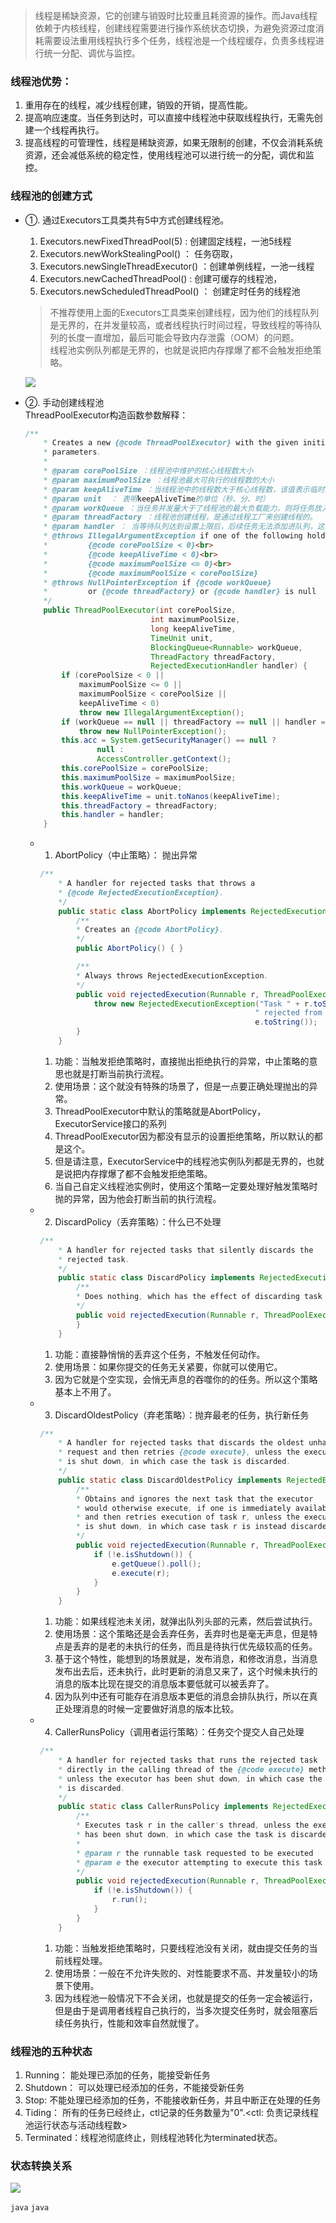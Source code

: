 <!-- ## 线程池原理 -->

> 线程是稀缺资源，它的创建与销毁时比较重且耗资源的操作。而Java线程依赖于内核线程，创建线程需要进行操作系统状态切换，为避免资源过度消耗需要设法重用线程执行多个任务，线程池是一个线程缓存，负责多线程进行统一分配、调优与监控。
### 线程池优势：
1. 重用存在的线程，减少线程创建，销毁的开销，提高性能。
2. 提高响应速度。当任务到达时，可以直接中线程池中获取线程执行，无需先创建一个线程再执行。
3. 提高线程的可管理性，线程是稀缺资源，如果无限制的创建，不仅会消耗系统资源，还会减低系统的稳定性，使用线程池可以进行统一的分配，调优和监控。

### 线程池的创建方式
- ①. 通过Executors工具类共有5中方式创建线程池。
    1. Executors.newFixedThreadPool(5)  : 创建固定线程，一池5线程
    2. Executors.newWorkStealingPool()   ： 任务窃取，
    3. Executors.newSingleThreadExecutor()  ：创建单例线程，一池一线程
    4. Executors.newCachedThreadPool()   : 创建可缓存的线程池，
    5. Executors.newScheduledThreadPool() ： 创建定时任务的线程池
    > 不推荐使用上面的Executors工具类来创建线程，因为他们的线程队列是无界的，在并发量较高，或者线程执行时间过程，导致线程的等待队列的长度一直增加，最后可能会导致内存泄露（OOM）的问题。  
    线程池实例队列都是无界的，也就是说把内存撑爆了都不会触发拒绝策略。

    ![](https://yds-01.coding.net/p/Summary-of-notes/d/Summary-of-notes/git/raw/master/images/无界队列.png)
- ②. 手动创建线程池   
    ThreadPoolExecutor构造函数参数解释：
    ```java
    /**
        * Creates a new {@code ThreadPoolExecutor} with the given initial
        * parameters.
        *
        * @param corePoolSize ：线程池中维护的核心线程数大小
        * @param maximumPoolSize ：线程池最大可执行的线程数的大小
        * @param keepAliveTime ：当线程池中的线程数大于核心线程数，该值表示临时线程的最大保留时间。
        * @param unit  ： 表明keepAliveTime的单位（秒、分、时）
        * @param workQueue ：当任务并发量大于了线程池的最大负载能力，则将任务放入阻塞队列，等线程池有空闲线程时，再将队列中的任务取出，让线程执行。
        * @param threadFactory ：线程池创建线程，是通过线程工厂来创建线程的。
        * @param handler ： 当等待队列达到设置上限后，后续任务无法添加进队列，这时会触发任务拒绝策略。<JDK 提供了四种拒绝策略。>
        * @throws IllegalArgumentException if one of the following holds:<br>
        *         {@code corePoolSize < 0}<br>
        *         {@code keepAliveTime < 0}<br>
        *         {@code maximumPoolSize <= 0}<br>
        *         {@code maximumPoolSize < corePoolSize}
        * @throws NullPointerException if {@code workQueue}
        *         or {@code threadFactory} or {@code handler} is null
        */
        public ThreadPoolExecutor(int corePoolSize,
                                int maximumPoolSize,
                                long keepAliveTime,
                                TimeUnit unit,
                                BlockingQueue<Runnable> workQueue,
                                ThreadFactory threadFactory,
                                RejectedExecutionHandler handler) {
            if (corePoolSize < 0 ||
                maximumPoolSize <= 0 ||
                maximumPoolSize < corePoolSize ||
                keepAliveTime < 0)
                throw new IllegalArgumentException();
            if (workQueue == null || threadFactory == null || handler == null)
                throw new NullPointerException();
            this.acc = System.getSecurityManager() == null ?
                    null :
                    AccessController.getContext();
            this.corePoolSize = corePoolSize;
            this.maximumPoolSize = maximumPoolSize;
            this.workQueue = workQueue;
            this.keepAliveTime = unit.toNanos(keepAliveTime);
            this.threadFactory = threadFactory;
            this.handler = handler;
        }
    ```
    - 1. AbortPolicy（中止策略）： 抛出异常
        ```java
        /**
            * A handler for rejected tasks that throws a
            * {@code RejectedExecutionException}.
            */
            public static class AbortPolicy implements RejectedExecutionHandler {
                /**
                * Creates an {@code AbortPolicy}.
                */
                public AbortPolicy() { }

                /**
                * Always throws RejectedExecutionException.
                */
                public void rejectedExecution(Runnable r, ThreadPoolExecutor e) {
                    throw new RejectedExecutionException("Task " + r.toString() +
                                                        " rejected from " +
                                                        e.toString());
                }
            }
        ```
        1. 功能：当触发拒绝策略时，直接抛出拒绝执行的异常，中止策略的意思也就是打断当前执行流程。
        2. 使用场景：这个就没有特殊的场景了，但是一点要正确处理抛出的异常。
        3. ThreadPoolExecutor中默认的策略就是AbortPolicy，ExecutorService接口的系列
        4. ThreadPoolExecutor因为都没有显示的设置拒绝策略，所以默认的都是这个。
        5. 但是请注意，ExecutorService中的线程池实例队列都是无界的，也就是说把内存撑爆了都不会触发拒绝策略。
        6. 当自己自定义线程池实例时，使用这个策略一定要处理好触发策略时抛的异常，因为他会打断当前的执行流程。
    - 2. DiscardPolicy（丢弃策略）：什么已不处理
        ```java
        /**
            * A handler for rejected tasks that silently discards the
            * rejected task.
            */
            public static class DiscardPolicy implements RejectedExecutionHandler {
                /**
                * Does nothing, which has the effect of discarding task r.
                */
                public void rejectedExecution(Runnable r, ThreadPoolExecutor e) {
                }
            }
        ```
        1. 功能：直接静悄悄的丢弃这个任务，不触发任何动作。
        2. 使用场景：如果你提交的任务无关紧要，你就可以使用它。
        3. 因为它就是个空实现，会悄无声息的吞噬你的的任务。所以这个策略基本上不用了。
    - 3. DiscardOldestPolicy（弃老策略）：抛弃最老的任务，执行新任务
        ```java
        /**
            * A handler for rejected tasks that discards the oldest unhandled
            * request and then retries {@code execute}, unless the executor
            * is shut down, in which case the task is discarded.
            */
            public static class DiscardOldestPolicy implements RejectedExecutionHandler {
                /**
                * Obtains and ignores the next task that the executor
                * would otherwise execute, if one is immediately available,
                * and then retries execution of task r, unless the executor
                * is shut down, in which case task r is instead discarded.
                */
                public void rejectedExecution(Runnable r, ThreadPoolExecutor e) {
                    if (!e.isShutdown()) {
                        e.getQueue().poll();
                        e.execute(r);
                    }
                }
            }
        ```
        1. 功能：如果线程池未关闭，就弹出队列头部的元素，然后尝试执行。
        2. 使用场景：这个策略还是会丢弃任务，丢弃时也是毫无声息，但是特点是丢弃的是老的未执行的任务，而且是待执行优先级较高的任务。
        3. 基于这个特性，能想到的场景就是，发布消息，和修改消息，当消息发布出去后，还未执行，此时更新的消息又来了，这个时候未执行的消息的版本比现在提交的消息版本要低就可以被丢弃了。
        4. 因为队列中还有可能存在消息版本更低的消息会排队执行，所以在真正处理消息的时候一定要做好消息的版本比较。
    - 4. CallerRunsPolicy（调用者运行策略）：任务交个提交人自己处理

        ```java
        /**
            * A handler for rejected tasks that runs the rejected task
            * directly in the calling thread of the {@code execute} method,
            * unless the executor has been shut down, in which case the task
            * is discarded.
            */
            public static class CallerRunsPolicy implements RejectedExecutionHandler {
                /**
                * Executes task r in the caller's thread, unless the executor
                * has been shut down, in which case the task is discarded.
                *
                * @param r the runnable task requested to be executed
                * @param e the executor attempting to execute this task
                */
                public void rejectedExecution(Runnable r, ThreadPoolExecutor e) {
                    if (!e.isShutdown()) {
                        r.run();
                    }
                }
            }
        ```
        1. 功能：当触发拒绝策略时，只要线程池没有关闭，就由提交任务的当前线程处理。
        2. 使用场景：一般在不允许失败的、对性能要求不高、并发量较小的场景下使用。
        3. 因为线程池一般情况下不会关闭，也就是提交的任务一定会被运行，但是由于是调用者线程自己执行的，当多次提交任务时，就会阻塞后续任务执行，性能和效率自然就慢了。

### 线程池的五种状态
1. Running： 能处理已添加的任务，能接受新任务
2. Shutdown： 可以处理已经添加的任务，不能接受新任务
3. Stop: 不能处理已经添加的任务，不能接收新任务，并且中断正在处理的任务
4. Tiding： 所有的任务已经终止，ctl记录的任务数量为"0".<ctl: 负责记录线程池运行状态与活动线程数>
5. Terminated：线程池彻底终止，则线程池转化为terminated状态。
### 状态转换关系
![](https://yds-01.coding.net/p/Summary-of-notes/d/Summary-of-notes/git/raw/master/images/ThreadPoolStatus.png)



```java```
```java```